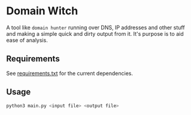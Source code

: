 # Domain Witch
A tool like `domain hunter` running over DNS, IP addresses and other stuff and making a simple quick and dirty output from it. It's purpose is to aid ease of analysis.

## Requirements
See [requirements.txt](requirements.txt) for the current dependencies.

## Usage
```bash
python3 main.py <input file> <output file>
```
